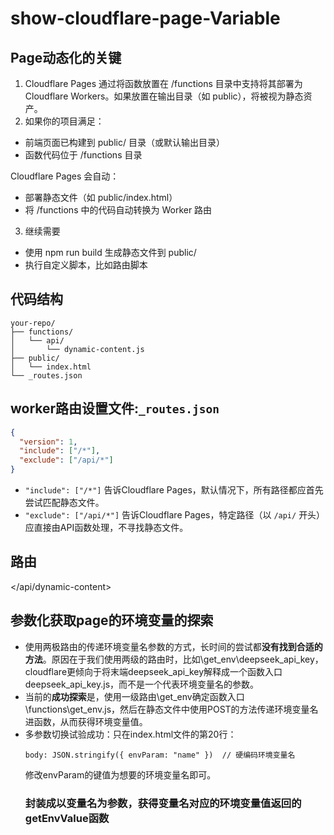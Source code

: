 # show-cloudflare-page-Variable
## Page动态化的关键
1. Cloudflare Pages 通过将函数放置在 /functions 目录中支持将其部署为 Cloudflare Workers。如果放置在输出目录（如 public），将被视为静态资产。
2. 如果你的项目满足：

- 前端页面已构建到 public/ 目录（或默认输出目录）
- 函数代码位于 /functions 目录

Cloudflare Pages 会自动：

- 部署静态文件（如 public/index.html）
- 将 /functions 中的代码自动转换为 Worker 路由
3. 继续需要

- 使用 npm run build 生成静态文件到 public/
- 执行自定义脚本，比如路由脚本
## 代码结构
```
your-repo/
├── functions/
│   └── api/
│       └── dynamic-content.js
├── public/
│   └── index.html
└── _routes.json
```
## worker路由设置文件:`_routes.json`
```json
{
  "version": 1,
  "include": ["/*"],
  "exclude": ["/api/*"]
}
```
- `"include": ["/*"]` 告诉Cloudflare Pages，默认情况下，所有路径都应首先尝试匹配静态文件。
- `"exclude": ["/api/*"]` 告诉Cloudflare Pages，特定路径（以 `/api/` 开头）应直接由API函数处理，不寻找静态文件。
## 路由
</api/dynamic-content>
## 参数化获取page的环境变量的探索
- 使用两极路由的传递环境变量名参数的方式，长时间的尝试都**没有找到合适的方法**。原因在于我们使用两级的路由时，比如\get_env\deepseek_api_key，cloudflare更倾向于将末端deepseek_api_key解释成一个函数入口deepseek_api_key.js，而不是一个代表环境变量名的参数。
- 当前的**成功探索**是，使用一级路由\get_env确定函数入口\functions\get_env.js，然后在静态文件中使用POST的方法传递环境变量名进函数，从而获得环境变量值。
- 多参数切换试验成功：只在index.html文件的第20行：
  ```
  body: JSON.stringify({ envParam: "name" })  // 硬编码环境变量名
  ```
  修改envParam的键值为想要的环境变量名即可。
  ### 封装成以变量名为参数，获得变量名对应的环境变量值返回的getEnvValue函数
